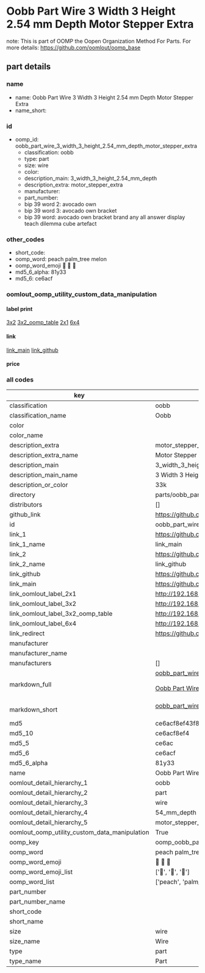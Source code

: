 # Oobb Part Wire 3 Width 3 Height 2.54 mm Depth Motor Stepper Extra  

note: This is part of OOMP the Oopen Organization Method For Parts. For more details: https://github.com/oomlout/oomp_base

##  part details
  







### name
* name: Oobb Part Wire 3 Width 3 Height 2.54 mm Depth Motor Stepper Extra
* name_short: 
### id
* oomp_id: oobb_part_wire_3_width_3_height_2.54_mm_depth_motor_stepper_extra
  * classification: oobb
  * type: part
  * size: wire
  * color: 
  * description_main: 3_width_3_height_2.54_mm_depth
  * description_extra: motor_stepper_extra
  * manufacturer: 
  * part_number: 
  * bip 39 word 2: avocado own
  * bip 39 word 3: avocado own bracket
  * bip 39 word: avocado own bracket brand any all answer display teach dilemma cube artefact

### other_codes
* short_code: 
* oomp_word: peach palm_tree melon
* oomp_word_emoji :peach: :palm_tree: :melon:
* md5_6_alpha: 81y33
* md5_6: ce6acf






### oomlout_oomp_utility_custom_data_manipulation
#### label print
[3x2](http://192.168.1.245:1112/?label=oomp%2081y33)
[3x2_oomp_table](http://192.168.1.108:1112/?label=oomp%2081y33)
[2x1](http://192.168.1.242:1112/?label=oomp%2081y33)
[6x4](http://192.168.1.55:1112/?label=oomp%2081y33)    

#### link

[link_main](https://github.com/oomlout/oomlout_oomp_version_1_messy/tree/main/parts/oobb_part_wire_3_width_3_height_2.54_mm_depth_motor_stepper_extra) [link_github](https://github.com/oomlout/oomlout_oomp_version_1_messy/tree/main/parts/oobb_part_wire_3_width_3_height_2.54_mm_depth_motor_stepper_extra)                             

#### price







### all codes 
| key | value |  
| --- | --- |  
| classification | oobb |  
| classification_name | Oobb |  
| color |  |  
| color_name |  |  
| description_extra | motor_stepper_extra |  
| description_extra_name | Motor Stepper Extra |  
| description_main | 3_width_3_height_2.54_mm_depth |  
| description_main_name | 3 Width 3 Height 2.54 mm Depth |  
| description_or_color | 33k |  
| directory | parts/oobb_part_wire_3_width_3_height_2.54_mm_depth_motor_stepper_extra |  
| distributors | [] |  
| github_link | https://github.com/oomlout/oomlout_oomp_part_src/tree/main/parts/oobb_part_wire_3_width_3_height_2.54_mm_depth_motor_stepper_extra |  
| id | oobb_part_wire_3_width_3_height_2.54_mm_depth_motor_stepper_extra |  
| link_1 | https://github.com/oomlout/oomlout_oomp_version_1_messy/tree/main/parts/oobb_part_wire_3_width_3_height_2.54_mm_depth_motor_stepper_extra |  
| link_1_name | link_main |  
| link_2 | https://github.com/oomlout/oomlout_oomp_version_1_messy/tree/main/parts/oobb_part_wire_3_width_3_height_2.54_mm_depth_motor_stepper_extra |  
| link_2_name | link_github |  
| link_github | https://github.com/oomlout/oomlout_oomp_version_1_messy/tree/main/parts/oobb_part_wire_3_width_3_height_2.54_mm_depth_motor_stepper_extra |  
| link_main | https://github.com/oomlout/oomlout_oomp_version_1_messy/tree/main/parts/oobb_part_wire_3_width_3_height_2.54_mm_depth_motor_stepper_extra |  
| link_oomlout_label_2x1 | http://192.168.1.242:1112/?label=oomp%2081y33 |  
| link_oomlout_label_3x2 | http://192.168.1.245:1112/?label=oomp%2081y33 |  
| link_oomlout_label_3x2_oomp_table | http://192.168.1.108:1112/?label=oomp%2081y33 |  
| link_oomlout_label_6x4 | http://192.168.1.55:1112/?label=oomp%2081y33 |  
| link_redirect | https://github.com/oomlout/oomlout_oomp_version_1_messy/tree/main/parts/oobb_part_wire_3_width_3_height_2.54_mm_depth_motor_stepper_extra |  
| manufacturer |  |  
| manufacturer_name |  |  
| manufacturers | [] |  
| markdown_full | [oobb_part_wire_3_width_3_height_2.54_mm_depth_motor_stepper_extra](none)<br>[](none)<br>[Oobb Part Wire 3 Width 3 Height 2.54 Mm Depth Motor Stepper Extra](none)<br><br> |  
| markdown_short | [oobb_part_wire_3_width_3_height_2.54_mm_depth_motor_stepper_extra](none)<br><br> |  
| md5 | ce6acf8ef43f8134198511b035a7807f |  
| md5_10 | ce6acf8ef4 |  
| md5_5 | ce6ac |  
| md5_6 | ce6acf |  
| md5_6_alpha | 81y33 |  
| name | Oobb Part Wire 3 Width 3 Height 2.54 mm Depth Motor Stepper Extra |  
| oomlout_detail_hierarchy_1 | oobb |  
| oomlout_detail_hierarchy_2 | part |  
| oomlout_detail_hierarchy_3 | wire |  
| oomlout_detail_hierarchy_4 | 54_mm_depth |  
| oomlout_detail_hierarchy_5 | motor_stepper_extra |  
| oomlout_oomp_utility_custom_data_manipulation | True |  
| oomp_key | oomp_oobb_part_wire_3_width_3_height_2.54_mm_depth_motor_stepper_extra |  
| oomp_word | peach palm_tree melon |  
| oomp_word_emoji | :peach: :palm_tree: :melon: |  
| oomp_word_emoji_list | [':peach:', ':palm_tree:', ':melon:'] |  
| oomp_word_list | ['peach', 'palm_tree', 'melon'] |  
| part_number |  |  
| part_number_name |  |  
| short_code |  |  
| short_name |  |  
| size | wire |  
| size_name | Wire |  
| type | part |  
| type_name | Part |  
